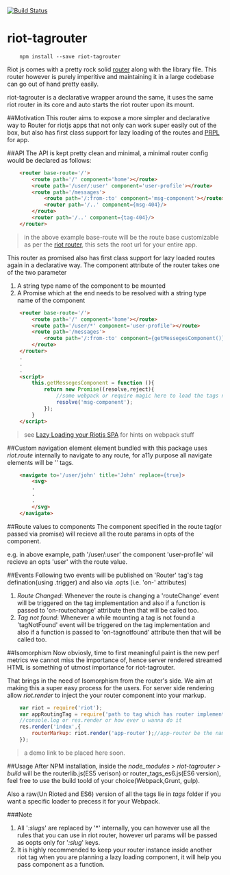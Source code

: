[![Build Status](https://circleci.com/gh/prateekbh/riot-tagrouter.svg?style=shield)](https://github.com/prateekbh/riot-tagrouter)

# riot-tagrouter

```shell
    npm install --save riot-tagrouter
```

Riot js comes with a pretty rock solid [router](http://riotjs.com/api/route/) along with the library file. 
This router however is purely imperitive and maintaining it in a large codebase can go out of hand pretty easily.

riot-tagrouter is a declarative wrapper around the same, it uses the same riot router in its core and 
auto starts the riot router upon its mount.

##Motivation
This router aims to expose a more simpler and declarative way to Router for riotjs apps that not only can work super easily out of the box, 
but also has first class support for lazy loading of the routes and [PRPL](https://www.polymer-project.org/1.0/toolbox/server) for app.

##API
The API is kept pretty clean and minimal, a minimal router config would be declared as follows:

``` html
    <router base-route='/'>
        <route path='/' component='home'></route>
        <route path='/user/:user' component='user-profile'></route>
        <route path='/messages'>
            <route path='/:from-:to' component='msg-component'></route>
            <router path='/..' component={msg-404}/>
        </route>
        <router path='/..' component={tag-404}/>
    </router>
```

> in the above example base-route will be the route base customizable as per the [riot router](http://riotjs.com/api/route/), this sets the root url for your entire app.


This router as promised also has first class support for lazy loaded routes again in a declarative way. The component attribute of the router takes one of the two parameter

 1. A string type name of the component to be mounted
 2. A Promise which at the end needs to be resolved with a string type name of the component

``` html
	<router base-route='/'>
        <route path='/' component='home'></route>
        <route path='/user/*' component='user-profile'></route>
        <route path='/messages'>
            <route path='/:from-:to' component={getMessegesComponent()}></route>
        </route>
    </router>
    .
    .
    .
    <script>
	    this.getMessegesComponent = function (){
		    return new Promise((resolve,reject){
			    //some webpack or require magic here to load the tags now
			    resolve('msg-component');
		    });
		}
    </script>
```

> see [Lazy Loading your Riotjs SPA](medium.com/@prateek.bh/lazy-loading-your-riotjs-spa-5f4e73011663) for hints on webpack stuff

##Custom navigation element
*<navigate>* element bundled with this package uses *riot.route* internally to navigate to any route, for a11y purpose all navigate elements will be '<a>' tags.  

``` html
    <navigate to='/user/john' title='John' replace={true}>
        <svg>
        .
        .
        .
        </svg>
    </navigate>
```
##Route values to components
The component specified in the route tag(or passed via promise) will recieve all the route params in opts of the component.

e.g. in above example, path '/user/:user' the component 'user-profile' wil recieve an opts 'user' with the route value.

##Events
Following two events will be published on 'Router' tag's tag defination(using .trigger) and also via .opts (i.e. 'on-' attributes)

1. *Route Changed*: Whenever the route is changing a 'routeChange' event will be triggered on the tag implementation and also if a function is passed to 'on-routechange' attribute
then that will be called too.
2. *Tag not found*: Whenever a while mounting a tag is not found a 'tagNotFound' event will be triggered on the tag implementation and also if a function is passed to 'on-tagnotfound' attribute
then that will be called too.

##Isomorphism
Now obviosly, time to first meaningful paint is the new perf metrics we cannot miss the importance of, hence server rendered streamed HTML is something of utmost importance for riot-tagrouter.

That brings in the need of Isomorphism from the router's side. We aim at making this a super easy process for the users.
For server side rendering allow *riot.render* to inject the your router component into your markup. 

``` javascript
    var riot = require('riot');
    var appRoutingTag = require('path to tag which has router implementations');
    //console.log or res.render or how ever u wanna do it
    res.render('index',{
        routerMarkup: riot.render('app-router');//app-router be the name of the tag in which you encapsulate the router tag
    });
```

> a demo link to be placed here soon.

##Usage
After NPM installation, inside the *node_modules > riot-tagrouter > build* will be the routerlib.js(ES5 verison) or router_tags_es6.js(ES6 version), feel free to use the build toold of your choice(Webpack,Grunt, gulp).

Also a raw(Un Rioted and ES6) version of all the tags lie in *tags* folder if you want a specific loader to precess it for your Webpack.  

###Note
 1. All '*:slugs*' are replaced by '\*' internally, you can however use all the rules that you can use in riot router, however url params will be passed as oopts only for '*:slug*' keys.
 2. It is highly recommended to keep your router instance inside another riot tag when you are planning a lazy loading component, it will help you pass component as a function.